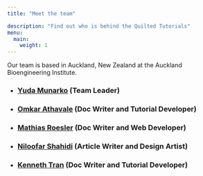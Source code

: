 ```yaml
---
title: "Meet the team"

description: "Find out who is behind the Quilted Tutorials" 
menu:
  main:
    weight: 1
---
```

Our team is based in Auckland, New Zealand at the Auckland Bioengineering Institute.

   * ### [Yuda Munarko](https://github.com/napakalas) (Team Leader)
   * ### [Omkar Athavale](https://github.com/OmkarAthavale) (Doc Writer and Tutorial Developer)
   * ### [Mathias Roesler](https://github.com/mathiasroesler) (Doc Writer and Web Developer)
   * ### [Niloofar Shahidi](https://github.com/Niloofar-Sh) (Article Writer and Design Artist)
   * ### [Kenneth Tran](https://github.com/ktra014) (Doc Writer and Tutorial Developer)
